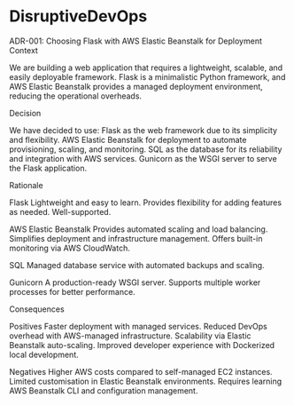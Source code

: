 # DisruptiveDevOps
ADR-001: Choosing Flask with AWS Elastic Beanstalk for Deployment
Context

We are building a web application that requires a lightweight, scalable, and easily deployable framework. Flask is a minimalistic Python framework, and AWS Elastic Beanstalk provides a managed deployment environment, reducing the operational overheads.

Decision

We have decided to use:
Flask as the web framework due to its simplicity and flexibility.
AWS Elastic Beanstalk for deployment to automate provisioning, scaling, and monitoring.
SQL as the database for its reliability and integration with AWS services.
Gunicorn as the WSGI server to serve the Flask application.

Rationale

Flask
  Lightweight and easy to learn.
  Provides flexibility for adding features as needed.
  Well-supported.

AWS Elastic Beanstalk
  Provides automated scaling and load balancing.
  Simplifies deployment and infrastructure management.
  Offers built-in monitoring via AWS CloudWatch.

SQL
  Managed database service with automated backups and scaling.

Gunicorn
  A production-ready WSGI server.
  Supports multiple worker processes for better performance.

Consequences

Positives
Faster deployment with managed services.
Reduced DevOps overhead with AWS-managed infrastructure.
Scalability via Elastic Beanstalk auto-scaling.
Improved developer experience with Dockerized local development.

Negatives
Higher AWS costs compared to self-managed EC2 instances.
Limited customisation in Elastic Beanstalk environments.
Requires learning AWS Beanstalk CLI and configuration management.
